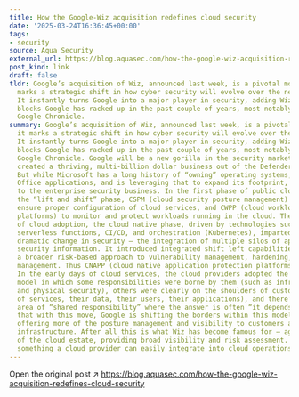 ```yaml
---
title: How the Google-Wiz acquisition redefines cloud security
date: '2025-03-24T16:36:45+00:00'
tags:
- security
source: Aqua Security
external_url: https://blog.aquasec.com/how-the-google-wiz-acquisition-redefines-cloud-security
post_kind: link
draft: false
tldr: Google’s acquisition of Wiz, announced last week, is a pivotal moment as it
  marks a strategic shift in how cyber security will evolve over the next few years.
  It instantly turns Google into a major player in security, adding Wiz to other building
  blocks Google has racked up in the past couple of years, most notably Mandiant and
  Google Chronicle.
summary: Google’s acquisition of Wiz, announced last week, is a pivotal moment as
  it marks a strategic shift in how cyber security will evolve over the next few years.
  It instantly turns Google into a major player in security, adding Wiz to other building
  blocks Google has racked up in the past couple of years, most notably Mandiant and
  Google Chronicle. Google will be a new gorilla in the security market, just as Microsoft
  created a thriving, multi-billion dollar business out of the Defender product line.
  But while Microsoft has a long history of “owning” operating systems, servers, and
  Office applications, and is leveraging that to expand its footprint, Google is new
  to the enterprise security business. In the first phase of public cloud adoption,
  the “lift and shift” phase, CSPM (cloud security posture management) emerged to
  ensure proper configuration of cloud services, and CWPP (cloud workload protection
  platforms) to monitor and protect workloads running in the cloud. The second phase
  of cloud adoption, the cloud native phase, driven by technologies such as containers,
  serverless functions, CI/CD, and orchestration (Kubernetes), imparted an even more
  dramatic change in security – the integration of multiple silos of application related
  security information. It introduced integrated shift left capabilities , providing
  a broader risk-based approach to vulnerability management, hardening, and incident
  management. Thus CNAPP (cloud native application protection platforms) was born.
  In the early days of cloud services, the cloud providers adopted the shared responsibility
  model in which some responsibilities were borne by them (such as infrastructure
  and physical security), others were clearly on the shoulders of customers (configuring
  of services, their data, their users, their applications), and there’s been a non-negligible
  area of “shared responsibility” where the answer is often “it depends”. I believe
  that with this move, Google is shifting the borders within this model and will be
  offering more of the posture management and visibility to customers as part of its
  infrastructure. After all this is what Wiz has become famous for – agentless scanning
  of the cloud estate, providing broad visibility and risk assessment. And this is
  something a cloud provider can easily integrate into cloud operations.
---
```

Open the original post ↗ https://blog.aquasec.com/how-the-google-wiz-acquisition-redefines-cloud-security
